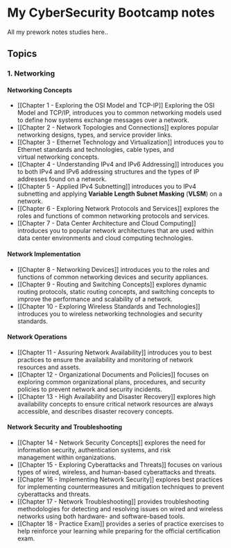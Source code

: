 # My CyberSecurity Bootcamp notes

All my prework notes studies here..


## Topics

### 1. Networking


#### Networking Concepts
- [[Chapter 1 - Exploring the OSI Model and TCP-IP]] Exploring the OSI Model and TCP/IP, introduces you to common networking models used to define how systems exchange messages over a network.
- [[Chapter 2 - Network Topologies and Connections]] explores popular networking designs, types, and service provider links. 
- [[Chapter 3 - Ethernet Technology and Virtualization]] introduces you to Ethernet standards and technologies, cable types, and virtual networking concepts.
- [[Chapter 4 - Understanding IPv4 and IPv6 Addressing]] introduces you to both IPv4 and IPv6 addressing structures and the types of IP addresses found on a network.
- [[Chapter 5 - Applied IPv4 Subnetting]] introduces you to IPv4 subnetting and applying **Variable Length Subnet Masking** (**VLSM**) on a network.
- [[Chapter 6 - Exploring Network Protocols and Services]] explores the roles and functions of common networking protocols and services.
- [[Chapter 7 - Data Center Architecture and Cloud Computing]] introduces you to popular network architectures that are used within data center environments and cloud computing technologies.
#### Network Implementation
- [[Chapter 8 - Networking Devices]] introduces you to the roles and functions of common networking devices and security appliances.
- [[Chapter 9 - Routing and Switching Concepts]] explores dynamic routing protocols, static routing concepts, and switching concepts to improve the performance and scalability of a network.
- [[Chapter 10 - Exploring Wireless Standards and Technologies]] introduces you to wireless networking technologies and security standards.
#### Network Operations
- [[Chapter 11 - Assuring Network Availability]] introduces you to best practices to ensure the availability and monitoring of network resources and assets.
- [[Chapter 12 - Organizational Documents and Policies]] focuses on exploring common organizational plans, procedures, and security policies to prevent network and security incidents.
- [[Chapter 13 - High Availability and Disaster Recovery]] explores high availability concepts to ensure critical network resources are always accessible, and describes disaster recovery concepts.
#### Network Security and Troubleshooting
- [[Chapter 14 - Network Security Concepts]] explores the need for information security, authentication systems, and risk management within organizations.
- [[Chapter 15 - Exploring Cyberattacks and Threats]] focuses on various types of wired, wireless, and human-based cyberattacks and threats.
- [[Chapter 16 - Implementing Network Security]] explores best practices for implementing countermeasures and mitigation techniques to prevent cyberattacks and threats.
- [[Chapter 17 - Network Troubleshooting]] provides troubleshooting methodologies for detecting and resolving issues on wired and wireless networks using both hardware- and software-based tools.
- [[Chapter 18 - Practice Exam]] provides a series of practice exercises to help reinforce your learning while preparing for the official certification exam.


